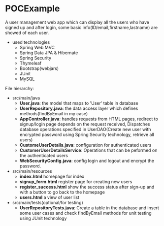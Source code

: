 # POCExample

A user management web app which can display all the users who have signed up and after login, some basic info(ID/email,firstname,lastname) are showed of each user.

- used technologies
  - Spring Web MVC
  - Spring Data JPA & Hibernate
  - Spring Security
  - Thymeleaf
  - Bootstrap(webjars)
  - JUnit
  - MySQL 
 
File hierarchy:

- src/main/java
   - **User.java**: the model that maps to 'User' table in database
   - **UserRepository.java**: the data access layer which defines methods(findByEmail in my case)
   - **AppController.java**: handles requests from HTML pages, redirect to signup/login page depends on the request received, Dispatches database operations specified in UserDAO(Create new user with encrypted password using Spring Security technology, retrieve all users)
   - **CustomeUserDetails.java**: configuration for authenticated users 
   - **CustomerUserDetailsService**: Operations that can be peformed on the authenticated users
   - **WebSecurityConfig.java**: config login and logout and encrypt the password.
- src/main/resources
   - **index.html** homepage for index
   - **signup_form.html** register page for creating new users
   - **register_success.html** show the success status after sign-up and with a button to go back to the homepage
   - **users.html** a view of user list 
- src/main/tests(optional/for testing)
   - **UserRepositoryTests.java**: Create a table in the database and insert some user cases and check findByEmail methods for unit testing using JUnit technology
